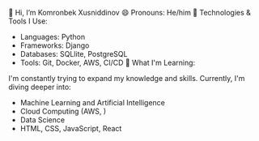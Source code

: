 👋 Hi, I’m Komronbek Xusniddinov
😄 Pronouns: He/him
🚀 Technologies & Tools I Use:

- Languages: Python
- Frameworks: Django
- Databases: SQLlite, PostgreSQL
- Tools: Git, Docker, AWS, CI/CD
🌱 What I'm Learning:

I'm constantly trying to expand my knowledge and skills. Currently, I'm diving deeper into:

- Machine Learning and Artificial Intelligence
- Cloud Computing (AWS, )
- Data Science
- HTML, CSS, JavaScript, React
